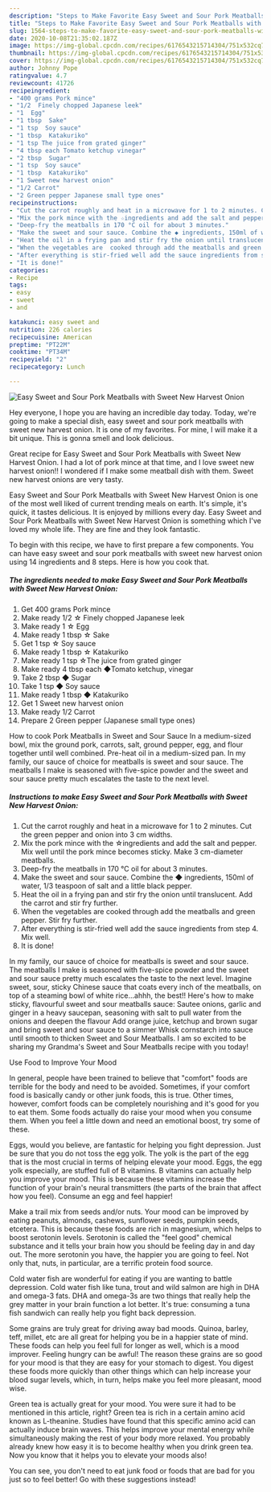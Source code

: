 ```yaml
---
description: "Steps to Make Favorite Easy Sweet and Sour Pork Meatballs with Sweet New Harvest Onion"
title: "Steps to Make Favorite Easy Sweet and Sour Pork Meatballs with Sweet New Harvest Onion"
slug: 1564-steps-to-make-favorite-easy-sweet-and-sour-pork-meatballs-with-sweet-new-harvest-onion
date: 2020-10-08T21:35:02.187Z
image: https://img-global.cpcdn.com/recipes/6176543215714304/751x532cq70/easy-sweet-and-sour-pork-meatballs-with-sweet-new-harvest-onion-recipe-main-photo.jpg
thumbnail: https://img-global.cpcdn.com/recipes/6176543215714304/751x532cq70/easy-sweet-and-sour-pork-meatballs-with-sweet-new-harvest-onion-recipe-main-photo.jpg
cover: https://img-global.cpcdn.com/recipes/6176543215714304/751x532cq70/easy-sweet-and-sour-pork-meatballs-with-sweet-new-harvest-onion-recipe-main-photo.jpg
author: Johnny Pope
ratingvalue: 4.7
reviewcount: 41726
recipeingredient:
- "400 grams Pork mince"
- "1/2  Finely chopped Japanese leek"
- "1  Egg"
- "1 tbsp  Sake"
- "1 tsp  Soy sauce"
- "1 tbsp  Katakuriko"
- "1 tsp The juice from grated ginger"
- "4 tbsp each Tomato ketchup vinegar"
- "2 tbsp  Sugar"
- "1 tsp  Soy sauce"
- "1 tbsp  Katakuriko"
- "1 Sweet new harvest onion"
- "1/2 Carrot"
- "2 Green pepper Japanese small type ones"
recipeinstructions:
- "Cut the carrot roughly and heat in a microwave for 1 to 2 minutes. Cut the green pepper and onion into 3 cm widths."
- "Mix the pork mince with the ☆ingredients and add the salt and pepper. Mix well until the pork mince becomes sticky. Make 3 cm-diameter meatballs."
- "Deep-fry the meatballs in 170 °C oil for about 3 minutes."
- "Make the sweet and sour sauce. Combine the ◆ ingredients, 150ml of water, 1/3 teaspoon of salt and a little black pepper."
- "Heat the oil in a frying pan and stir fry the onion until translucent. Add the carrot and stir fry further."
- "When the vegetables are  cooked through add the meatballs and green pepper. Stir fry further."
- "After everything is stir-fried well add the sauce ingredients from step 4. Mix well."
- "It is done!"
categories:
- Recipe
tags:
- easy
- sweet
- and

katakunci: easy sweet and 
nutrition: 226 calories
recipecuisine: American
preptime: "PT22M"
cooktime: "PT34M"
recipeyield: "2"
recipecategory: Lunch

---
```



![Easy Sweet and Sour Pork Meatballs with Sweet New Harvest Onion](https://img-global.cpcdn.com/recipes/6176543215714304/751x532cq70/easy-sweet-and-sour-pork-meatballs-with-sweet-new-harvest-onion-recipe-main-photo.jpg)

Hey everyone, I hope you are having an incredible day today. Today, we're going to make a special dish, easy sweet and sour pork meatballs with sweet new harvest onion. It is one of my favorites. For mine, I will make it a bit unique. This is gonna smell and look delicious.

Great recipe for Easy Sweet and Sour Pork Meatballs with Sweet New Harvest Onion. I had a lot of pork mince at that time, and I love sweet new harvest onion!! I wondered if I make some meatball dish with them. Sweet new harvest onions are very tasty.

Easy Sweet and Sour Pork Meatballs with Sweet New Harvest Onion is one of the most well liked of current trending meals on earth. It's simple, it's quick, it tastes delicious. It is enjoyed by millions every day. Easy Sweet and Sour Pork Meatballs with Sweet New Harvest Onion is something which I've loved my whole life. They are fine and they look fantastic.


To begin with this recipe, we have to first prepare a few components. You can have easy sweet and sour pork meatballs with sweet new harvest onion using 14 ingredients and 8 steps. Here is how you cook that.

<!--inarticleads1-->

##### The ingredients needed to make Easy Sweet and Sour Pork Meatballs with Sweet New Harvest Onion:

1. Get 400 grams Pork mince
1. Make ready 1/2 ☆ Finely chopped Japanese leek
1. Make ready 1 ☆ Egg
1. Make ready 1 tbsp ☆ Sake
1. Get 1 tsp ☆ Soy sauce
1. Make ready 1 tbsp ☆ Katakuriko
1. Make ready 1 tsp ☆The juice from grated ginger
1. Make ready 4 tbsp each ◆Tomato ketchup, vinegar
1. Take 2 tbsp ◆ Sugar
1. Take 1 tsp ◆ Soy sauce
1. Make ready 1 tbsp ◆ Katakuriko
1. Get 1 Sweet new harvest onion
1. Make ready 1/2 Carrot
1. Prepare 2 Green pepper (Japanese small type ones)


How to cook Pork Meatballs in Sweet and Sour Sauce In a medium-sized bowl, mix the ground pork, carrots, salt, ground pepper, egg, and flour together until well combined. Pre-heat oil in a medium-sized pan. In my family, our sauce of choice for meatballs is sweet and sour sauce. The meatballs I make is seasoned with five-spice powder and the sweet and sour sauce pretty much escalates the taste to the next level. 

<!--inarticleads2-->

##### Instructions to make Easy Sweet and Sour Pork Meatballs with Sweet New Harvest Onion:

1. Cut the carrot roughly and heat in a microwave for 1 to 2 minutes. Cut the green pepper and onion into 3 cm widths.
1. Mix the pork mince with the ☆ingredients and add the salt and pepper. Mix well until the pork mince becomes sticky. Make 3 cm-diameter meatballs.
1. Deep-fry the meatballs in 170 °C oil for about 3 minutes.
1. Make the sweet and sour sauce. Combine the ◆ ingredients, 150ml of water, 1/3 teaspoon of salt and a little black pepper.
1. Heat the oil in a frying pan and stir fry the onion until translucent. Add the carrot and stir fry further.
1. When the vegetables are  cooked through add the meatballs and green pepper. Stir fry further.
1. After everything is stir-fried well add the sauce ingredients from step 4. Mix well.
1. It is done!


In my family, our sauce of choice for meatballs is sweet and sour sauce. The meatballs I make is seasoned with five-spice powder and the sweet and sour sauce pretty much escalates the taste to the next level. Imagine sweet, sour, sticky Chinese sauce that coats every inch of the meatballs, on top of a steaming bowl of white rice…ahhh, the best!! Here&#39;s how to make sticky, flavourful sweet and sour meatballs sauce: Sautee onions, garlic and ginger in a heavy saucepan, seasoning with salt to pull water from the onions and deepen the flavour Add orange juice, ketchup and brown sugar and bring sweet and sour sauce to a simmer Whisk cornstarch into sauce until smooth to thicken Sweet and Sour Meatballs. I am so excited to be sharing my Grandma&#39;s Sweet and Sour Meatballs recipe with you today! 

Use Food to Improve Your Mood


In general, people have been trained to believe that "comfort" foods are terrible for the body and need to be avoided. Sometimes, if your comfort food is basically candy or other junk foods, this is true. Other times, however, comfort foods can be completely nourishing and it's good for you to eat them. Some foods actually do raise your mood when you consume them. When you feel a little down and need an emotional boost, try some of these.

Eggs, would you believe, are fantastic for helping you fight depression. Just be sure that you do not toss the egg yolk. The yolk is the part of the egg that is the most crucial in terms of helping elevate your mood. Eggs, the egg yolk especially, are stuffed full of B vitamins. B vitamins can actually help you improve your mood. This is because these vitamins increase the function of your brain's neural transmitters (the parts of the brain that affect how you feel). Consume an egg and feel happier!

Make a trail mix from seeds and/or nuts. Your mood can be improved by eating peanuts, almonds, cashews, sunflower seeds, pumpkin seeds, etcetera. This is because these foods are rich in magnesium, which helps to boost serotonin levels. Serotonin is called the "feel good" chemical substance and it tells your brain how you should be feeling day in and day out. The more serotonin you have, the happier you are going to feel. Not only that, nuts, in particular, are a terrific protein food source.

Cold water fish are wonderful for eating if you are wanting to battle depression. Cold water fish like tuna, trout and wild salmon are high in DHA and omega-3 fats. DHA and omega-3s are two things that really help the grey matter in your brain function a lot better. It's true: consuming a tuna fish sandwich can really help you fight back depression. 

Some grains are truly great for driving away bad moods. Quinoa, barley, teff, millet, etc are all great for helping you be in a happier state of mind. These foods can help you feel full for longer as well, which is a mood improver. Feeling hungry can be awful! The reason these grains are so good for your mood is that they are easy for your stomach to digest. You digest these foods more quickly than other things which can help increase your blood sugar levels, which, in turn, helps make you feel more pleasant, mood wise.

Green tea is actually great for your mood. You were sure it had to be mentioned in this article, right? Green tea is rich in a certain amino acid known as L-theanine. Studies have found that this specific amino acid can actually induce brain waves. This helps improve your mental energy while simultaneously making the rest of your body more relaxed. You probably already knew how easy it is to become healthy when you drink green tea. Now you know that it helps you to elevate your moods also!

You can see, you don't need to eat junk food or foods that are bad for you just so to feel better! Go  with  these suggestions  instead!

